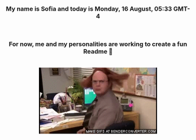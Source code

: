 


<div align="center">
<h3 >My name is Sofia and today is Monday, 16 August, 05:33 GMT-4</h3><br>
<h3 >For now, me and my personalities are working to create a fun Readme 👋
</h3><br>
<img src='img/dwight.gif' alt='working...'/>
</div>
